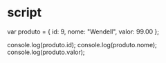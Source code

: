 # script

var produto = {
  id: 9,
  nome: "Wendell",
  valor: 99.00
};

console.log(produto.id);
console.log(produto.nome);
console.log(produto.valor);

